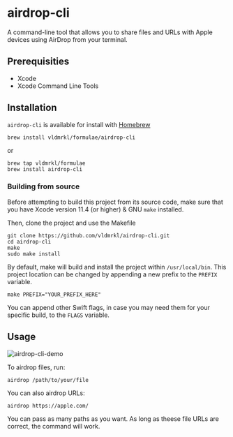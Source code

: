 # airdrop-cli

A command-line tool that allows you to share files and URLs with Apple
devices using AirDrop from your terminal.

## Prerequisities
- Xcode
- Xcode Command Line Tools

## Installation

`airdrop-cli` is available for install with [Homebrew](https://brew.sh/)

```
brew install vldmrkl/formulae/airdrop-cli
```

or

```
brew tap vldmrkl/formulae
brew install airdrop-cli
```

### Building from source

Before attempting to build this project from its source code, make sure
that you have Xcode version 11.4 (or higher) & GNU `make` installed.

Then, clone the project and use the Makefile

```
git clone https://github.com/vldmrkl/airdrop-cli.git
cd airdrop-cli
make
sudo make install
```

By default, make will build and install the project within
`/usr/local/bin`. This project location can be changed by appending
a new prefix to the `PREFIX` variable.

```
make PREFIX="YOUR_PREFIX_HERE"
```

You can append other Swift flags, in case you may need them for your
specific build, to the `FLAGS` variable.

## Usage

![airdrop-cli-demo](https://user-images.githubusercontent.com/26641473/103395121-762ef380-4afa-11eb-9bc8-6cf6068edf32.gif)

To airdrop files, run:

```
airdrop /path/to/your/file
```

You can also airdrop URLs:

```
airdrop https://apple.com/
```

You can pass as many paths as you want. As long as theese file URLs are correct,
the command will work.
